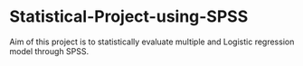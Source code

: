 # Statistical-Project-using-SPSS
Aim of this project is to statistically evaluate multiple and Logistic regression model through SPSS.
